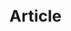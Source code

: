 ---
title: Article
type: list
description: A collection of notes about development, college, and life.
---